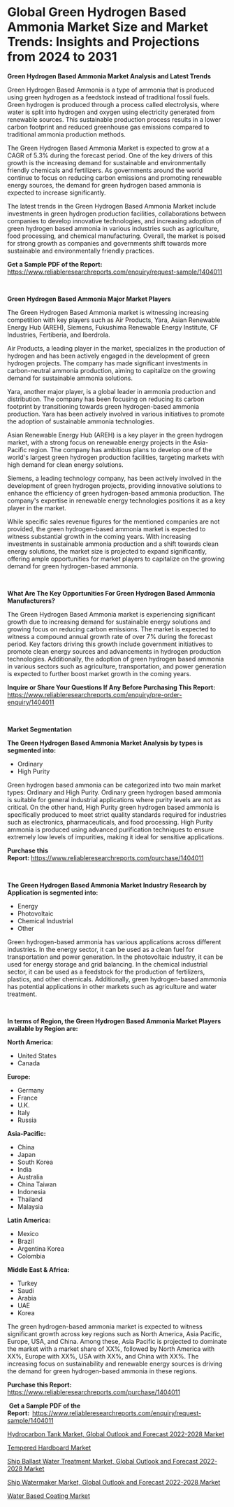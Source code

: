 <p><h1>Global Green Hydrogen Based Ammonia Market Size and Market Trends: Insights and Projections from 2024 to 2031</h1></p><p><strong>Green Hydrogen Based Ammonia Market Analysis and Latest Trends</strong></p>
<p><p>Green Hydrogen Based Ammonia is a type of ammonia that is produced using green hydrogen as a feedstock instead of traditional fossil fuels. Green hydrogen is produced through a process called electrolysis, where water is split into hydrogen and oxygen using electricity generated from renewable sources. This sustainable production process results in a lower carbon footprint and reduced greenhouse gas emissions compared to traditional ammonia production methods.</p><p>The Green Hydrogen Based Ammonia Market is expected to grow at a CAGR of 5.3% during the forecast period. One of the key drivers of this growth is the increasing demand for sustainable and environmentally friendly chemicals and fertilizers. As governments around the world continue to focus on reducing carbon emissions and promoting renewable energy sources, the demand for green hydrogen based ammonia is expected to increase significantly.</p><p>The latest trends in the Green Hydrogen Based Ammonia Market include investments in green hydrogen production facilities, collaborations between companies to develop innovative technologies, and increasing adoption of green hydrogen based ammonia in various industries such as agriculture, food processing, and chemical manufacturing. Overall, the market is poised for strong growth as companies and governments shift towards more sustainable and environmentally friendly practices.</p></p>
<p><strong>Get a Sample PDF of the Report:&nbsp;</strong> <a href="https://www.reliableresearchreports.com/enquiry/request-sample/1404011">https://www.reliableresearchreports.com/enquiry/request-sample/1404011</a></p>
<p>&nbsp;</p>
<p><strong>Green Hydrogen Based Ammonia Major Market Players</strong></p>
<p><p>The Green Hydrogen Based Ammonia market is witnessing increasing competition with key players such as Air Products, Yara, Asian Renewable Energy Hub (AREH), Siemens, Fukushima Renewable Energy Institute, CF Industries, Fertiberia, and Iberdrola. </p><p>Air Products, a leading player in the market, specializes in the production of hydrogen and has been actively engaged in the development of green hydrogen projects. The company has made significant investments in carbon-neutral ammonia production, aiming to capitalize on the growing demand for sustainable ammonia solutions. </p><p>Yara, another major player, is a global leader in ammonia production and distribution. The company has been focusing on reducing its carbon footprint by transitioning towards green hydrogen-based ammonia production. Yara has been actively involved in various initiatives to promote the adoption of sustainable ammonia technologies. </p><p>Asian Renewable Energy Hub (AREH) is a key player in the green hydrogen market, with a strong focus on renewable energy projects in the Asia-Pacific region. The company has ambitious plans to develop one of the world's largest green hydrogen production facilities, targeting markets with high demand for clean energy solutions. </p><p>Siemens, a leading technology company, has been actively involved in the development of green hydrogen projects, providing innovative solutions to enhance the efficiency of green hydrogen-based ammonia production. The company's expertise in renewable energy technologies positions it as a key player in the market. </p><p>While specific sales revenue figures for the mentioned companies are not provided, the green hydrogen-based ammonia market is expected to witness substantial growth in the coming years. With increasing investments in sustainable ammonia production and a shift towards clean energy solutions, the market size is projected to expand significantly, offering ample opportunities for market players to capitalize on the growing demand for green hydrogen-based ammonia.</p></p>
<p>&nbsp;</p>
<p><strong>What Are The Key Opportunities For Green Hydrogen Based Ammonia Manufacturers?</strong></p>
<p><p>The Green Hydrogen Based Ammonia market is experiencing significant growth due to increasing demand for sustainable energy solutions and growing focus on reducing carbon emissions. The market is expected to witness a compound annual growth rate of over 7% during the forecast period. Key factors driving this growth include government initiatives to promote clean energy sources and advancements in hydrogen production technologies. Additionally, the adoption of green hydrogen based ammonia in various sectors such as agriculture, transportation, and power generation is expected to further boost market growth in the coming years.</p></p>
<p><strong>Inquire or Share Your Questions If Any Before Purchasing This Report:</strong> <a href="https://www.reliableresearchreports.com/enquiry/pre-order-enquiry/1404011">https://www.reliableresearchreports.com/enquiry/pre-order-enquiry/1404011</a></p>
<p>&nbsp;</p>
<p><strong>Market Segmentation</strong></p>
<p><strong>The Green Hydrogen Based Ammonia Market Analysis by types is segmented into:</strong></p>
<p><ul><li>Ordinary</li><li>High Purity</li></ul></p>
<p><p>Green hydrogen based ammonia can be categorized into two main market types: Ordinary and High Purity. Ordinary green hydrogen based ammonia is suitable for general industrial applications where purity levels are not as critical. On the other hand, High Purity green hydrogen based ammonia is specifically produced to meet strict quality standards required for industries such as electronics, pharmaceuticals, and food processing. High Purity ammonia is produced using advanced purification techniques to ensure extremely low levels of impurities, making it ideal for sensitive applications.</p></p>
<p><strong>Purchase this Report:&nbsp;</strong><a href="https://www.reliableresearchreports.com/purchase/1404011">https://www.reliableresearchreports.com/purchase/1404011</a></p>
<p>&nbsp;</p>
<p><strong>The Green Hydrogen Based Ammonia Market Industry Research by Application is segmented into:</strong></p>
<p><ul><li>Energy</li><li>Photovoltaic</li><li>Chemical Industrial</li><li>Other</li></ul></p>
<p><p>Green hydrogen-based ammonia has various applications across different industries. In the energy sector, it can be used as a clean fuel for transportation and power generation. In the photovoltaic industry, it can be used for energy storage and grid balancing. In the chemical industrial sector, it can be used as a feedstock for the production of fertilizers, plastics, and other chemicals. Additionally, green hydrogen-based ammonia has potential applications in other markets such as agriculture and water treatment.</p></p>
<p>&nbsp;</p>
<p><strong>In terms of Region, the Green Hydrogen Based Ammonia Market Players available by Region are:</strong></p>
<p>
    <p> <strong> North America: </strong>
        <ul>
            <li>United States</li>
            <li>Canada</li>
        </ul>
        </p> 
    <p> <strong> Europe: </strong>
        <ul>
            <li>Germany</li>
            <li>France</li>
            <li>U.K.</li>
            <li>Italy</li>
            <li>Russia</li>
        </ul>
        </p> 
    <p> <strong> Asia-Pacific: </strong>
        <ul>
            <li>China</li>
            <li>Japan</li>
            <li>South Korea</li>
            <li>India</li>
            <li>Australia</li>
            <li>China Taiwan</li>
            <li>Indonesia</li>
            <li>Thailand</li>
            <li>Malaysia</li>
        </ul>
        </p> 
    <p> <strong> Latin America: </strong>
        <ul>
            <li>Mexico</li>
            <li>Brazil</li>
            <li>Argentina Korea</li>
            <li>Colombia</li>
        </ul>
        </p> 
    <p> <strong> Middle East & Africa: </strong>
        <ul>
            <li>Turkey</li>
            <li>Saudi</li>
            <li>Arabia</li>
            <li>UAE</li>
            <li>Korea</li>
        </ul>
    </p>
    </p>
<p><p>The green hydrogen-based ammonia market is expected to witness significant growth across key regions such as North America, Asia Pacific, Europe, USA, and China. Among these, Asia Pacific is projected to dominate the market with a market share of XX%, followed by North America with XX%, Europe with XX%, USA with XX%, and China with XX%. The increasing focus on sustainability and renewable energy sources is driving the demand for green hydrogen-based ammonia in these regions.</p></p>
<p><strong>Purchase this Report: </strong><a href="https://www.reliableresearchreports.com/purchase/1404011">https://www.reliableresearchreports.com/purchase/1404011</a></p>
<p>&nbsp;<strong>Get a Sample PDF of the Report:&nbsp;&nbsp;</strong><a href="https://www.reliableresearchreports.com/enquiry/request-sample/1404011">https://www.reliableresearchreports.com/enquiry/request-sample/1404011</a></p>
<p><strong></strong></p>
<p><p><a href="https://extreme-scabiosa-c81.notion.site/Hydrocarbon-Tank-Market-Global-Outlook-and-Forecast-2022-2028-Market-Analysis-and-Market-Size-Glob-922106ac377e4425b35f89edfb89a365">Hydrocarbon Tank Market, Global Outlook and Forecast 2022-2028 Market</a></p><p><a href="https://view.publitas.com/reportprime-1/tempered-hardboard-market-size-2024-2031-global-industrial-analysis-key-geographical-regions-market-share-top-key-players-product-types-and-forecast-research-report/">Tempered Hardboard Market</a></p><p><a href="https://circular-yam-9b9.notion.site/Ship-Ballast-Water-Treatment-Market-Global-Outlook-and-Forecast-2022-2028-Market-Challenges-Oppor-4d6ac292e6b848b186a89decc4c3959b">Ship Ballast Water Treatment Market, Global Outlook and Forecast 2022-2028 Market</a></p><p><a href="https://metal-farmhouse-e95.notion.site/Ship-Watermaker-Market-Global-Outlook-and-Forecast-2022-2028-Market-Analysis-Examines-its-Scope-on--3a3a0301cd9c421e8222c7f33be0db0b">Ship Watermaker Market, Global Outlook and Forecast 2022-2028 Market</a></p><p><a href="https://view.publitas.com/reportprime-1/water-based-coating-market-furnish-information-about-market-size-market-share-market-dynamics-and-projections-spanning-from-2024-to-2031/">Water Based Coating Market</a></p></p>